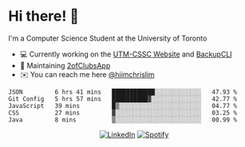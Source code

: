 # Hi there! 👋
I'm a Computer Science Student at the University of Toronto

- 💻 Currently working on the [UTM-CSSC Website](https://github.com/UTM-CSSC) and [BackupCLI](https://github.com/BackupHub/BackupCLI)
- 🔨 Maintaining [2ofClubsApp](https://github.com/2ofClubsApp)
- ✉️ You can reach me here [@hiimchrislim](mailto:hello@hiimchrislim.co)

<!--START_SECTION:waka-->
```text
JSON         6 hrs 41 mins   ████████████░░░░░░░░░░░░░   47.93 % 
Git Config   5 hrs 57 mins   ██████████▓░░░░░░░░░░░░░░   42.77 % 
JavaScript   39 mins         █▒░░░░░░░░░░░░░░░░░░░░░░░   04.77 % 
CSS          27 mins         ▓░░░░░░░░░░░░░░░░░░░░░░░░   03.25 % 
Java         8 mins          ▒░░░░░░░░░░░░░░░░░░░░░░░░   00.99 % 
```
<!--END_SECTION:waka-->

<div align="center">
<a href="https://www.linkedin.com/in/hiimchrislim" target="_blank"><img src="https://img.shields.io/badge/LinkedIn-%230077B5.svg?&style=flat-square&logo=linkedin&logoColor=white" alt="LinkedIn"></a>
<a href="https://open.spotify.com/user/clim1231" target="_blank"><img src="https://img.shields.io/badge/Spotify-%231ED760.svg?&style=flat-square&logo=spotify&logoColor=white" alt="Spotify"></a>

</div>
